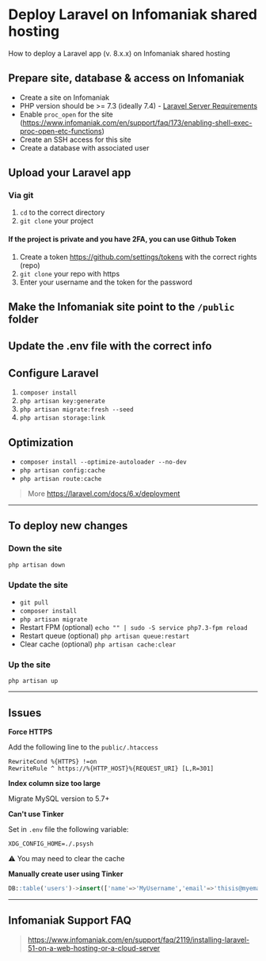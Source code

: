 # Deploy Laravel on Infomaniak shared hosting

How to deploy a Laravel app (v. 8.x.x) on Infomaniak shared hosting

## Prepare site, database & access on Infomaniak

- Create a site on Infomaniak
- PHP version should be >= 7.3 (ideally 7.4) - [Laravel Server Requirements](https://laravel.com/docs/8.x#server-requirements)
- Enable `proc_open` for the site (https://www.infomaniak.com/en/support/faq/173/enabling-shell-exec-proc-open-etc-functions)
- Create an SSH access for this site
- Create a database with associated user

## Upload your Laravel app

### Via git

1. `cd` to the correct directory
1. `git clone` your project

#### If the project is private and you have 2FA, you can use Github Token

1. Create a token https://github.com/settings/tokens with the correct rights (repo)
1. `git clone` your repo with https
1. Enter your username and the token for the password

## Make the Infomaniak site point to the `/public` folder

## Update the .env file with the correct info

## Configure Laravel

1. `composer install`
1. `php artisan key:generate`
1. `php artisan migrate:fresh --seed`
1. `php artisan storage:link`

## Optimization

- `composer install --optimize-autoloader --no-dev`
- `php artisan config:cache`
- `php artisan route:cache`

> More https://laravel.com/docs/6.x/deployment

---

## To deploy new changes

### Down the site
`php artisan down`

### Update the site
- `git pull`
- `composer install`
- `php artisan migrate`
- Restart FPM (optional) `echo "" | sudo -S service php7.3-fpm reload`
- Restart queue (optional) `php artisan queue:restart`
- Clear cache (optional) `php artisan cache:clear`

### Up the site
`php artisan up`

---

## Issues

**Force HTTPS**

Add the following line to the `public/.htaccess`
```
RewriteCond %{HTTPS} !=on
RewriteRule ^ https://%{HTTP_HOST}%{REQUEST_URI} [L,R=301]
```

**Index column size too large**

Migrate MySQL version to 5.7+

**Can't use Tinker**

Set in `.env` file the following variable:
```
XDG_CONFIG_HOME=./.psysh
```

⚠️ You may need to clear the cache

**Manually create user using Tinker**
```sql
DB::table('users')->insert(['name'=>'MyUsername','email'=>'thisis@myemail.com','password'=>Hash::make('123456')])
```

---

## Infomaniak Support FAQ

> https://www.infomaniak.com/en/support/faq/2119/installing-laravel-51-on-a-web-hosting-or-a-cloud-server
